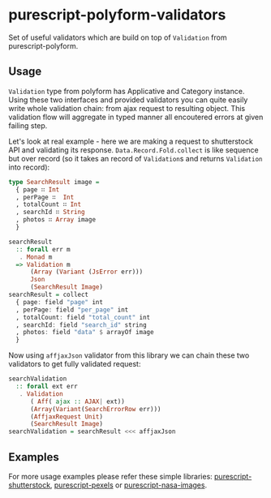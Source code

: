# purescript-polyform-validators

Set of useful validators which are build on top of `Validation` from purescript-polyform.

## Usage

`Validation` type from polyform has Applicative and Category instance. Using these two interfaces and provided validators you can quite easily write whole validation chain: from ajax request to resulting object. This validation flow will aggregate in typed manner all encoutered errors at given failing step.

Let's look at real example - here we are making a request to shutterstock API and validating its response. `Data.Record.Fold.collect` is like sequence but over record (so it takes an record of `Validation`s and returns `Validation` into record):

``` purescript
type SearchResult image =
  { page ∷ Int
  , perPage ∷  Int
  , totalCount ∷ Int
  , searchId ∷ String
  , photos ∷ Array image
  }

searchResult
  :: forall err m
   . Monad m
  => Validation m
      (Array (Variant (JsError err)))
      Json
      (SearchResult Image)
searchResult = collect
  { page: field "page" int
  , perPage: field "per_page" int
  , totalCount: field "total_count" int
  , searchId: field "search_id" string
  , photos: field "data" $ arrayOf image
  }
```

Now using `affjaxJson` validator from this library we can chain these two validators to get fully validated request:

``` purescript
searchValidation
  :: forall ext err
   . Validation
      ( Aff( ajax :: AJAX| ext))
      (Array(Variant(SearchErrorRow err)))
      (AffjaxRequest Unit)
      (SearchResult Image)
searchValidation = searchResult <<< affjaxJson
```

## Examples

For more usage examples please refer these simple libraries: [purescript-shutterstock](https://github.com/lambdaterms/purescript-shutterstock), [purescript-pexels](https://github.com/lambdaterms/purescript-pexels) or [purescript-nasa-images](https://github.com/lambdaterms/purescript-nasa-images).
